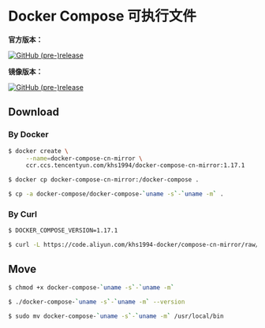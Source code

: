 # Docker Compose 可执行文件

**官方版本：**

[![GitHub (pre-)release](https://img.shields.io/github/release/docker/compose/all.svg)](https://github.com/docker/compose/releases)

**镜像版本：**

[![GitHub (pre-)release](https://img.shields.io/github/release/khs1994-docker/compose-cn-mirror/all.svg)](https://github.com/khs1994-docker/compose-cn-mirror/releases)

## Download

### By Docker

```bash
$ docker create \
     --name=docker-compose-cn-mirror \
     ccr.ccs.tencentyun.com/khs1994/docker-compose-cn-mirror:1.17.1

$ docker cp docker-compose-cn-mirror:/docker-compose .

$ cp -a docker-compose/docker-compose-`uname -s`-`uname -m` .
```

### By Curl

```bash
$ DOCKER_COMPOSE_VERSION=1.17.1

$ curl -L https://code.aliyun.com/khs1994-docker/compose-cn-mirror/raw/${DOCKER_COMPOSE_VERSION}/docker-compose-`uname -s`-`uname -m` > docker-compose-`uname -s`-`uname -m`
```

## Move

```bash
$ chmod +x docker-compose-`uname -s`-`uname -m`

$ ./docker-compose-`uname -s`-`uname -m` --version

$ sudo mv docker-compose-`uname -s`-`uname -m` /usr/local/bin
```
